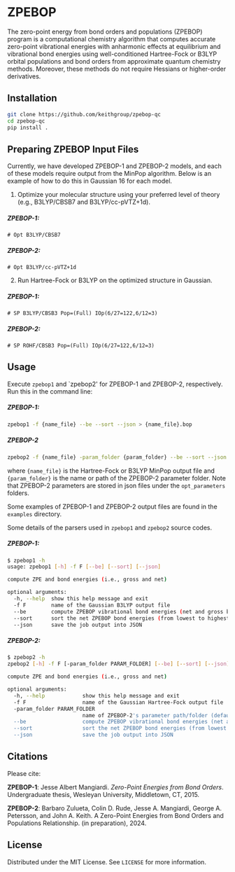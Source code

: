 # ZPEBOP

The zero-point energy from bond orders and populations (ZPEBOP) program is a computational chemistry algorithm that computes accurate zero-point vibrational energies with anharmonic effects at equilibrium and vibrational bond energies using well-conditioned Hartree-Fock or B3LYP orbital populations and bond orders from approximate quantum chemistry methods. Moreover, these methods do not require Hessians or higher-order derivatives. 

## Installation

```bash
git clone https://github.com/keithgroup/zpebop-qc
cd zpebop-qc
pip install .
```

## Preparing ZPEBOP Input Files

Currently, we have developed ZPEBOP-1 and ZPEBOP-2 models, and each of these models require output from the MinPop algorithm. Below is an example of how to do this in Gaussian 16 for each model.

1. Optimize your molecular structure using your preferred level of theory (e.g., B3LYP/CBSB7 and B3LYP/cc-pVTZ+1d).

##### ZPEBOP-1:

    # Opt B3LYP/CBSB7

##### ZPEBOP-2:

    # Opt B3LYP/cc-pVTZ+1d

2. Run Hartree-Fock or B3LYP on the optimized structure in Gaussian.

##### ZPEBOP-1:

    # SP B3LYP/CBSB3 Pop=(Full) IOp(6/27=122,6/12=3)
    
##### ZPEBOP-2:

    # SP ROHF/CBSB3 Pop=(Full) IOp(6/27=122,6/12=3)

## Usage

Execute `zpebop1` and `zpebop2' for ZPEBOP-1 and ZPEBOP-2, respectively. Run this in the command line:

##### ZPEBOP-1:

```bash
zpebop1 -f {name_file} --be --sort --json > {name_file}.bop
```

##### ZPEBOP-2

```bash
zpebop2 -f {name_file} -param_folder {param_folder} --be --sort --json > {name_file}.bop
```

where `{name_file}` is the Hartree-Fock or B3LYP MinPop output file and `{param_folder}` is the name or path of the ZPEBOP-2 parameter folder. Note that ZPEBOP-2 parameters are stored in json files under the `opt_parameters` folders.

Some examples of ZPEBOP-1 and ZPEBOP-2 output files are found in the `examples` directory.

Some details of the parsers used in `zpebop1` and `zpebop2` source codes.

##### ZPEBOP-1:

```bash
$ zpebop1 -h
usage: zpebop1 [-h] -f F [--be] [--sort] [--json]

compute ZPE and bond energies (i.e., gross and net)

optional arguments:
  -h, --help  show this help message and exit
  -f F        name of the Gaussian B3LYP output file
  --be        compute ZPEBOP vibrational bond energies (net and gross bond energies)
  --sort      sort the net ZPEBOP bond energies (from lowest to highest in energy)
  --json      save the job output into JSON
```

##### ZPEBOP-2:

```bash
$ zpebop2 -h
zpebop2 [-h] -f F [-param_folder PARAM_FOLDER] [--be] [--sort] [--json]

compute ZPE and bond energies (i.e., gross and net)

optional arguments:
  -h, --help            show this help message and exit
  -f F                  name of the Gaussian Hartree-Fock output file
  -param_folder PARAM_FOLDER
                        name of ZPEBOP-2's parameter path/folder (default: opt_parameters)
  --be                  compute ZPEBOP vibrational bond energies (net and gross bond energies)
  --sort                sort the net ZPEBOP bond energies (from lowest to highest in energy)
  --json                save the job output into JSON
```

## Citations

Please cite:

**ZPEBOP-1**: Jesse Albert Mangiardi. *Zero-Point Energies from Bond Orders*. Undergraduate thesis, Wesleyan University, Middletown, CT, 2015.

**ZPEBOP-2**:  Barbaro Zulueta, Colin D. Rude, Jesse A. Mangiardi, George A. Petersson, and John A. Keith. A Zero-Point Energies from Bond Orders and Populations Relationship. (in preparation), 2024.

## License

Distributed under the MIT License.
See `LICENSE` for more information.

